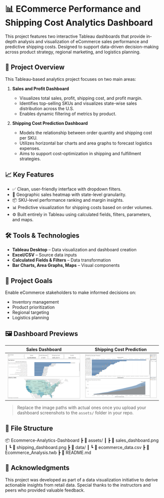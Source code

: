 # 📊 ECommerce Performance and Shipping Cost Analytics Dashboard

This project features two interactive Tableau dashboards that provide in-depth analysis and visualization of eCommerce sales performance and predictive shipping costs. Designed to support data-driven decision-making across product strategy, regional marketing, and logistics planning.

## 🚀 Project Overview

This Tableau-based analytics project focuses on two main areas:

1. **Sales and Profit Dashboard**  
   - Visualizes total sales, profit, shipping cost, and profit margin.  
   - Identifies top-selling SKUs and visualizes state-wise sales distribution across the U.S.  
   - Enables dynamic filtering of metrics by product.

2. **Shipping Cost Prediction Dashboard**  
   - Models the relationship between order quantity and shipping cost per SKU.  
   - Utilizes horizontal bar charts and area graphs to forecast logistics expenses.  
   - Aims to support cost-optimization in shipping and fulfillment strategies.

## 📈 Key Features

- ✅ Clean, user-friendly interface with dropdown filters.  
- 📍 Geographic sales heatmap with state-level granularity.  
- 📦 SKU-level performance ranking and margin insights.  
- 📊 Predictive visualization for shipping costs based on order volumes.  
- ⚙️ Built entirely in Tableau using calculated fields, filters, parameters, and maps.

## 🛠 Tools & Technologies

- **Tableau Desktop** – Data visualization and dashboard creation  
- **Excel/CSV** – Source data inputs  
- **Calculated Fields & Filters** – Data transformation  
- **Bar Charts, Area Graphs, Maps** – Visual components

## 📌 Project Goals

Enable eCommerce stakeholders to make informed decisions on:
- Inventory management  
- Product prioritization  
- Regional targeting  
- Logistics planning

## 🖼 Dashboard Previews

| Sales Dashboard | Shipping Cost Prediction |
|-----------------|--------------------------|
| ![Sales Dashboard](assets/sales_dashboard.png) | ![Shipping Dashboard](assets/shipping_dashboard.png) |

> Replace the image paths with actual ones once you upload your dashboard screenshots to the `assets/` folder in your repo.

## 📁 File Structure

📦 Ecommerce-Analytics-Dashboard
┣ 📂 assets/
┃ ┣ 📸 sales_dashboard.png
┃ ┗ 📸 shipping_dashboard.png
┣ 📂 data/
┃ ┗ 📄 ecommerce_data.csv
┣ 📄 Ecommerce_Analysis.twb
┣ 📄 README.md



## 🙌 Acknowledgments

This project was developed as part of a data visualization initiative to derive actionable insights from retail data. Special thanks to the instructors and peers who provided valuable feedback.
